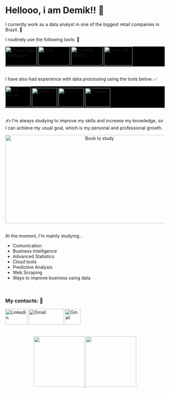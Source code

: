 <h1>Hellooo, i am Demik!! 👋<br></h1>

I currently work as a data analyst in one of the biggest retail companies in Brazil. 🤩<br>

I routinely use the following tools: 🤔

<div style="display: inline_block; background-color: #000000;">
  <img height="60" width="100" alt="Oracle SQL Developer" target="_blank" src="https://miro.medium.com/max/720/0*thHWKoWkDyr04Tju.png" />
  <img height="60" width="100" alt="Hive" target="_blank" src="https://hive.apache.org/images/hive.svg" /> 
  <img height="60" width="100" alt="Haddop (HDFS)" target="_blank" src="https://hadoop.apache.org/hadoop-logo.jpg" /> 
  <img height="60" width="90" alt="Power BI" target="_blank" src="https://info.railsentinel.co.uk/wp-content/uploads/2023/02/PowerBI-Logo-300x300.png" />
</div><br>

I have also had experience with data processing using the tools below: ✅ <br>


<div style="display: inline_block; background-color: #000000;">
  <img height="65" width="80" alt="SQL Server" target="_blank" src="https://i.imgur.com/T5M0afa.png" />
  <img height="60" width="80" alt="HTML 5" target="_blank" src="https://cdn.jsdelivr.net/gh/devicons/devicon/icons/html5/html5-plain-wordmark.svg" />
  <img height="60" width="80" alt="CSS" target="_blank" src="https://cdn.jsdelivr.net/gh/devicons/devicon/icons/css3/css3-plain-wordmark.svg" />
  <img height="60" width="80" alt="Python" src="https://cdn.jsdelivr.net/gh/devicons/devicon/icons/python/python-original-wordmark.svg" />
</div><br>

✍️ I'm always studying to improve my skills and increase my knowledge, so I can achieve my usual goal, which is my personal and professional growth. <br>

<div align="center" style="display: inline_block;">
  <img height="280" width="580" alt="Book to study" src="https://media.giphy.com/media/Ii3Oi0h2srCD7m0iX1/giphy.gif" />
</div><br> 

At the moment, I'm mainly studying...

- Comunication
- Business Intelligence
- Advanced Statistics
- Cloud tools
- Predictive Analysis
- Web Scraping
- Ways to improve business using data

<br>   

<h3>My contacts: 📧</h3>
<div>
  <a href="https://www.linkedin.com/in/demik-freitas"><img height="50" width="70" alt="Linkedin" target="_blank"  src="https://cdn.jsdelivr.net/gh/devicons/devicon/icons/linkedin/linkedin-original.svg" /></a>
  <a href="mailto:demik.freitast2d18@gmail.com"><img height="50" width="110" alt="Gmail" target="_blank" src="https://ssl.gstatic.com/ui/v1/icons/mail/rfr/logo_gmail_lockup_default_1x_r5.png" /></a>
  <a href="https://www.reddit.com/user/DemikFRDW"><img height="50" width="50" alt="Gmail" target="_blank" src="https://user-images.githubusercontent.com/102700735/233758498-84540eee-c928-4a30-8a94-39c1c2d583f5.png" /></a>
 </div><br><br>

<div align="center">
  <a href="https://github.com/DemikFR">
  <img height="160em" src="https://github-readme-stats.vercel.app/api?username=DemikFR&show_icons=true&theme=dracula&include_all_commits=true&count_private=true"/>
  <img height="160em" src="https://github-readme-stats.vercel.app/api/top-langs/?username=DemikFR&layout=compact&langs_count=7&theme=dracula"/>
</div>


